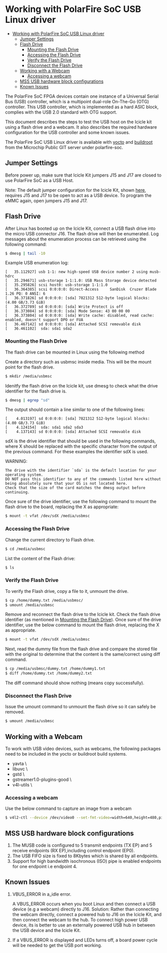 # Working with PolarFire SoC USB Linux driver

- [Working with PolarFire SoC USB Linux driver](#working-with-polarfire-soc-usb-linux-driver)
  - [Jumper Settings](#jumper-settings)
  - [Flash Drive](#flash-drive)
    - [Mounting the Flash Drive](#mounting-the-flash-drive)
    - [Accessing the Flash Drive](#accessing-the-flash-drive)
    - [Verify the Flash Drive](#verify-the-flash-drive)
    - [Disconnect the Flash Drive](#disconnect-the-flash-drive)
  - [Working with a Webcam](#working-with-a-webcam)
    - [Accessing a webcam](#accessing-a-webcam)
  - [MSS USB hardware block configurations](#mss-usb-hardware-block-configurations)
  - [Known Issues](#known-issues)

The PolarFire SoC FPGA devices contain one instance of a Universal Serial Bus (USB) controller, which is a multipoint dual-role On-The-Go (OTG) controller. This USB controller, which is implemented as a hard ASIC block, complies with the USB 2.0 standard with OTG support.

This document describes the steps to test the USB host on the Icicle kit using a flash drive and a webcam. It also describes the required hardware configuration for the USB controller and some known issues.

The PolarFire SoC USB Linux driver is available with [yocto](https://github.com/polarfire-soc/meta-polarfire-soc-yocto-bsp) and [buildroot](https://github.com/polarfire-soc/polarfire-soc-buildroot-sdk) from the Microchip Public GIT server under polarfire-soc.

<a name="jumper-settings"></a>

## Jumper Settings

Before power up, make sure that Icicle Kit jumpers J15 and J17 are closed to use PolarFire SoC as a USB Host.

Note: The default jumper configuration for the Icicle Kit, shown [here](https://github.com/polarfire-soc/polarfire-soc-documentation/blob/master/boards/mpfs-icicle-kit-es/updating-icicle-kit/updating-icicle-kit-design-and-linux.md), requires J15 and J17 to be open to act as a USB device. To program the eMMC again, open jumpers J15 and J17.

<div id="flash-drive"></a>

## Flash Drive

After Linux has booted up on the Icicle Kit, connect a USB flash drive into the micro USB connector J16. The flash drive will then be enumerated. Log messages about the enumeration process can be retrieved using the following command:

```sh
$ dmesg | tail -10
```

Example USB enumeration log:

```text
[   35.112927] usb 1-1: new high-speed USB device number 2 using musb-hdrc
[   35.294671] usb-storage 1-1:1.0: USB Mass Storage device detected
[   35.295826] scsi host0: usb-storage 1-1:1.0
[   36.364385] scsi 0:0:0:0: Direct-Access     SanDisk  Cruzer Blade     1.26 PQ: 0 ANSI: 6
[   36.371826] sd 0:0:0:0: [sda] 7821312 512-byte logical blocks: (4.00 GB/3.73 GiB)
[   36.372789] sd 0:0:0:0: [sda] Write Protect is off
[   36.373084] sd 0:0:0:0: [sda] Mode Sense: 43 00 00 00
[   36.373804] sd 0:0:0:0: [sda] Write cache: disabled, read cache: enabled, doesn't support DPO or FUA
[   36.467142] sd 0:0:0:0: [sda] Attached SCSI removable disk
[   36.461102]  sda: sda1 sda2
```

<div id="mounting-the-flash-drive"></a>

### Mounting the Flash Drive
The flash drive can be mounted in Linux using the following method

Create a directory such as usbmsc inside media. This will be the mount point for the flash drive.

```sh
$ mkdir /media/usbmsc
```

Idenitfy the flash drive on the Icicle kit, use dmesg to check what the drive identifier for the flash drive is.

```sh
$ dmesg | egrep "sd"
```

The output should contain a line similar to one of the following lines:

```text
[    4.013197] sd 0:0:0:0: [sda] 7821312 512-byte logical blocks: (4.00 GB/3.73 GiB)
[    4.124154]  sda: sda1 sda2 sda3
[    4.137143] sd 0:0:0:0: [sda] Attached SCSI removable disk
```

sdX is the drive identifier that should be used in the following commands, where X should be replaced with the specific character from the output of the previous command.
For these examples the identifier sdX is used.

WARNING:

    The drive with the identifier `sda` is the default location for your operating system.  
    DO NOT pass this identifier to any of the commands listed here without being absolutely sure that your OS is not located here.  
    Check that the size of the card matches the dmesg output before continuing.  

Once sure of the drive identifier, use the following command to mount the flash drive to the board, replacing the X as appropriate:

```sh
$ mount -t vfat /dev/sdX /media/usbmsc
```

<div id="accessing-the-flash-drive"></a>

### Accessing the Flash Drive
Change the current directory to Flash drive.

```sh
$ cd /media/usbmsc
```

List the content of the Flash drive:

```sh  
$ ls
```

<div id="verify-the-flash-drive"></a>

### Verify the Flash Drive
To verify the Flash drive, copy a file to it, unmount the drive.

```sh
$ cp /home/dummy.txt /media/usbmsc/
$ umount /media/usbmsc
```

Remove and reconnect the flash drive to the Icicle kit. Check the flash drive identifier (as mentioned in [Mounting the Flash Drive](#usb-device-mount)).
Once sure of the drive identifier, use the below command to mount the flash drive, replacing the X as appropriate.

```sh
$ mount -t vfat /dev/sdX /media/usbmsc
```

Next, read the dummy file from the flash drive and compare the stored file with the original to determine that the content is the same/correct using diff command.

```sh
$ cp /media/usbmsc/dummy.txt /home/dummy1.txt
$ diff /home/dummy.txt /home/dummy2.txt
```

The diff command should show nothing (means copy successfully).

<div id="disconnect-the-flash-drive"></a>

### Disconnect the Flash Drive

Issue the umount command to unmount the flash drive so it can safely be removed.

```sh
$ umount /media/usbmsc
```

<div id="working-with-a-webcam"></a>

## Working with a Webcam

To work with USB video devices, such as webcams, the following packages need to be included in the yocto or buildroot build systems.

- yavta \
- libuvc \
- gstd \
- gstreamer1.0-plugins-good \
- v4l-utils \

<div id="accessing-a-webcam"></a>

### Accessing a webcam

Use the below command to capture an image from a webcam

```sh
$ v4l2-ctl --device /dev/video0 --set-fmt-video=width=640,height=480,pixelformat=MJPG --stream-mmap=3 --stream-count=100 --stream-to=stream.vid
```

<div id="usb-spec"></a>

## MSS USB hardware block configurations

1. The MUSB code is configured to 5 transmit endpoints (TX EP) and 5 receive endpoints (RX EP),including control endpoint (EP0).
2. The USB FIFO size is fixed to 8Kbytes which is shared by all endpoints.
3. Support for high bandwidth isochronous (ISO) pipe is enabled endpoints for one endpoint i.e endpoint 4.

<div id="issues"></a>

## Known Issues

1. VBUS_ERROR in a_idle error.

    A VBUS_ERROR occurs when you boot Linux and then connect a USB device (e.g a webcam) directly to J16.
    Solution:
    Rather than connecting the webcam directly, connect a powered hub to J16 on the Icicle Kit, and then connect the webcam to the hub.
    To connect high power USB device, its is better to use an externally powered USB hub in between the USB device and the Icicle Kit.

2. If a VBUS_ERROR is displayed and LEDs turns off, a board power cycle will be needed to get the USB port working.
